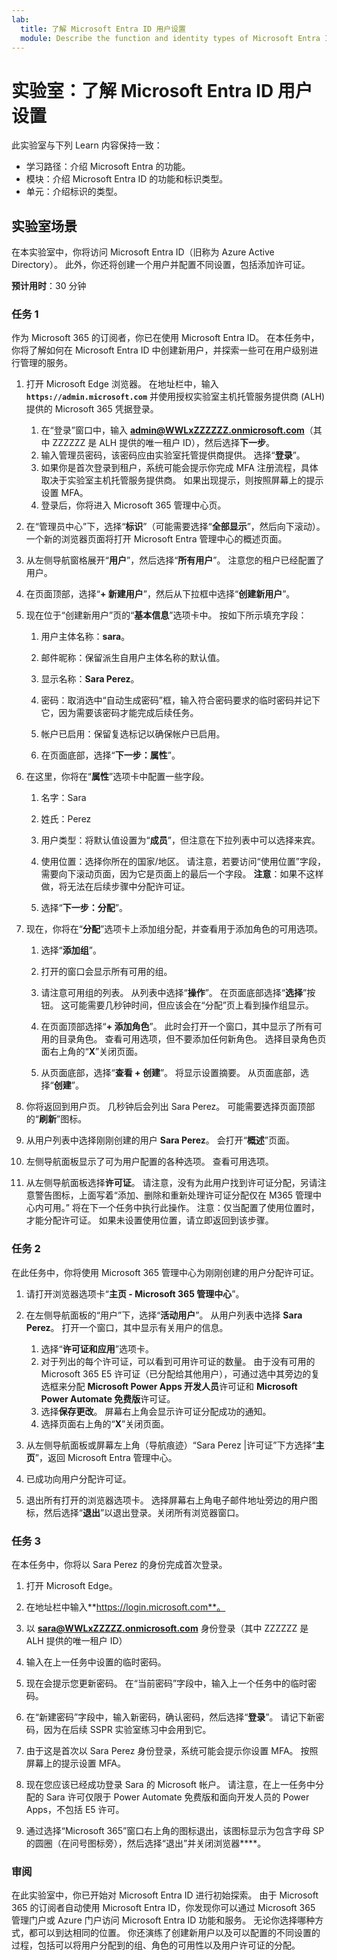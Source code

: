 ```yaml
---
lab:
  title: 了解 Microsoft Entra ID 用户设置
  module: Describe the function and identity types of Microsoft Entra ID
---
```


# 实验室：了解 Microsoft Entra ID 用户设置

此实验室与下列 Learn 内容保持一致：

- 学习路径：介绍 Microsoft Entra 的功能。
- 模块：介绍 Microsoft Entra ID 的功能和标识类型。
- 单元：介绍标识的类型。

## 实验室场景

在本实验室中，你将访问 Microsoft Entra ID（旧称为 Azure Active Directory）。  此外，你还将创建一个用户并配置不同设置，包括添加许可证。  

**预计用时**：30 分钟

### 任务 1

作为 Microsoft 365 的订阅者，你已在使用 Microsoft Entra ID。  在本任务中，你将了解如何在 Microsoft Entra ID 中创建新用户，并探索一些可在用户级别进行管理的服务。

1. 打开 Microsoft Edge 浏览器。 在地址栏中，输入 **`https://admin.microsoft.com`** 并使用授权实验室主机托管服务提供商 (ALH) 提供的 Microsoft 365 凭据登录。
    1. 在“登录”窗口中，输入 **admin@WWLxZZZZZZ.onmicrosoft.com**（其中 ZZZZZZ 是 ALH 提供的唯一租户 ID），然后选择**下一步**。
    1. 输入管理员密码，该密码应由实验室托管提供商提供。 选择“**登录**”。
    1. 如果你是首次登录到租户，系统可能会提示你完成 MFA 注册流程，具体取决于实验室主机托管服务提供商。 如果出现提示，则按照屏幕上的提示设置 MFA。
    1. 登录后，你将进入 Microsoft 365 管理中心页。

1. 在“管理员中心”下，选择“**标识**”（可能需要选择“**全部显示**”，然后向下滚动）。  一个新的浏览器页面将打开 Microsoft Entra 管理中心的概述页面。

1. 从左侧导航窗格展开“**用户**”，然后选择“**所有用户**”。 注意您的租户已经配置了用户。

1. 在页面顶部，选择“**+ 新建用户**”，然后从下拉框中选择“**创建新用户**”。

1. 现在位于“创建新用户”页的“**基本信息**”选项卡中。 按如下所示填充字段：
    1. 用户主体名称：**sara**。

    1. 邮件昵称：保留派生自用户主体名称的默认值。

    1. 显示名称：**Sara Perez**。

    1. 密码：取消选中“自动生成密码”框，输入符合密码要求的临时密码并记下它，因为需要该密码才能完成后续任务。

    1. 帐户已启用：保留复选标记以确保帐户已启用。

    1. 在页面底部，选择“**下一步：属性**”。

1. 在这里，你将在“**属性**”选项卡中配置一些字段。

    1. 名字：Sara

    1. 姓氏：Perez

    1. 用户类型：将默认值设置为“**成员**”，但注意在下拉列表中可以选择来宾。

    1. 使用位置：选择你所在的国家/地区。  请注意，若要访问“使用位置”字段，需要向下滚动页面，因为它是页面上的最后一个字段。  **注意**：如果不这样做，将无法在后续步骤中分配许可证。

    1. 选择“**下一步：分配**”。

1. 现在，你将在“**分配**”选项卡上添加组分配，并查看用于添加角色的可用选项。

    1. 选择“**添加组**”。

    1. 打开的窗口会显示所有可用的组。  

    1. 请注意可用组的列表。  从列表中选择“**操作**”。  在页面底部选择“**选择**”按钮。  这可能需要几秒钟时间，但应该会在“分配”页上看到操作组显示。

    1. 在页面顶部选择“**+ 添加角色**”。  此时会打开一个窗口，其中显示了所有可用的目录角色。  查看可用选项，但不要添加任何新角色。  选择目录角色页面右上角的“**X**”关闭页面。
    1. 从页面底部，选择“**查看 + 创建**”。 将显示设置摘要。  从页面底部，选择“**创建**”。

1. 你将返回到用户页。  几秒钟后会列出 Sara Perez。  可能需要选择页面顶部的“**刷新**”图标。

1. 从用户列表中选择刚刚创建的用户 **Sara Perez**。  会打开“**概述**”页面。

1. 左侧导航面板显示了可为用户配置的各种选项。 查看可用选项。

1. 从左侧导航面板选择**许可证**。  请注意，没有为此用户找到许可证分配，另请注意警告图标，上面写着“添加、删除和重新处理许可证分配仅在 M365 管理中心内可用。”  将在下一个任务中执行此操作。  注意：仅当配置了使用位置时，才能分配许可证。 如果未设置使用位置，请立即返回到该步骤。

### 任务 2

在此任务中，你将使用 Microsoft 365 管理中心为刚刚创建的用户分配许可证。

1. 请打开浏览器选项卡“**主页 - Microsoft 365 管理中心**”。

1. 在左侧导航面板的“用户”下，选择“**活动用户**”。  从用户列表中选择 **Sara Perez**。  打开一个窗口，其中显示有关用户的信息。  

    1. 选择“**许可证和应用**”选项卡。
    1. 对于列出的每个许可证，可以看到可用许可证的数量。  由于没有可用的 Microsoft 365 E5 许可证（已分配给其他用户），可通过选中其旁边的复选框来分配 **Microsoft Power Apps 开发人员**许可证和 **Microsoft Power Automate 免费版**许可证。
    1. 选择**保存更改**。 屏幕右上角会显示许可证分配成功的通知。
    1. 选择页面右上角的“**X**”关闭页面。

1. 从左侧导航面板或屏幕左上角（导航痕迹）“Sara Perez |许可证”下方选择“**主页**”，返回 Microsoft Entra 管理中心。

1. 已成功向用户分配许可证。

1. 退出所有打开的浏览器选项卡。 选择屏幕右上角电子邮件地址旁边的用户图标，然后选择“**退出**”以退出登录。关闭所有浏览器窗口。

### 任务 3

在本任务中，你将以 Sara Perez 的身份完成首次登录。

1. 打开 Microsoft Edge。

1. 在地址栏中输入**https://login.microsoft.com**。

1. 以 **sara@WWLxZZZZZ.onmicrosoft.com** 身份登录（其中 ZZZZZZ 是 ALH 提供的唯一租户 ID）
1. 输入在上一任务中设置的临时密码。

1. 现在会提示您更新密码。 在“当前密码”字段中，输入上一个任务中的临时密码。

1. 在“新建密码”字段中，输入新密码，确认密码，然后选择“**登录**”。  请记下新密码，因为在后续 SSPR 实验室练习中会用到它。

1. 由于这是首次以 Sara Perez 身份登录，系统可能会提示你设置 MFA。 按照屏幕上的提示设置 MFA。

1. 现在您应该已经成功登录 Sara 的 Microsoft 帐户。  请注意，在上一任务中分配的 Sara 许可仅限于 Power Automate 免费版和面向开发人员的 Power Apps，不包括 E5 许可。

1. 通过选择“Microsoft 365”窗口右上角的图标退出，该图标显示为包含字母 SP 的圆圈（在问号图标旁），然后选择“退出”并关闭浏览器****。

### 审阅

在此实验室中，你已开始对 Microsoft Entra ID 进行初始探索。 由于 Microsoft 365 的订阅者自动使用 Microsoft Entra ID，你发现你可以通过 Microsoft 365 管理门户或 Azure 门户访问 Microsoft Entra ID 功能和服务。  无论你选择哪种方式，都可以到达相同的位置。  你还演练了创建新用户以及可以配置的不同设置的过程，包括可以将用户分配到的组、角色的可用性以及用户许可证的分配。
